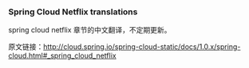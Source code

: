 ### Spring Cloud Netflix translations

spring cloud netflix 章节的中文翻译，不定期更新。  

原文链接：http://cloud.spring.io/spring-cloud-static/docs/1.0.x/spring-cloud.html#_spring_cloud_netflix
